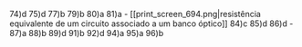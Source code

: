 74)d
75)d
77)b
79)b
80)a
81)a - [[print_screen_694.png|resistência equivalente de um circuito associado a um banco óptico]]
84)c
85)d
86)d -
87)a 
88)b
89)d 
91)b
92)d
94)a
95)a
96)b




